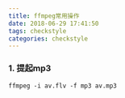 ```yaml
---
title: ffmpeg常用操作
date: 2018-06-29 17:41:50
tags: checkstyle
categories: checkstyle
---
```




<!-- more -->

### 1. 提起mp3
```
ffmpeg -i av.flv -f mp3 av.mp3
```
